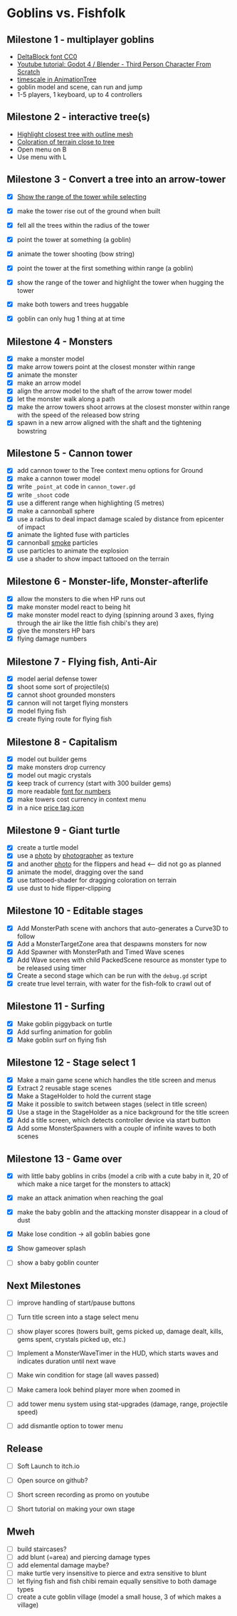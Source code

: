 # Goblins vs. Fishfolk

## Milestone 1 - multiplayer goblins

- [DeltaBlock font CC0](https://www.fontspace.com/delta-block-font-f108775)
- [Youtube tutorial: Godot 4 / Blender - Third Person Character From Scratch](https://youtu.be/VasHZZyPpYU?si=uVCYltNUYqa3C8hG)
- [timescale in AnimationTree](https://github.com/godotengine/godot-proposals/issues/463#issuecomment-585551999)
- goblin model and scene, can run and jump
- 1-5 players, 1 keyboard, up to 4 controllers

## Milestone 2 - interactive tree(s)

- [Highlight closest tree with outline mesh](https://www.reddit.com/r/godot/comments/16ulxqs/does_anybody_knows_how_this_3d_model_outline_is/)
- [Coloration of terrain close to tree](https://www.reddit.com/r/godot/comments/gok070/need_help_getting_world_coordinates_in_shader/)
- Open menu on B
- Use menu with L

## Milestone 3 - Convert a tree into an arrow-tower
- [x] [Show the range of the tower while selecting](https://godotshaders.com/shader/sdf-range-rings-3d/)
- [x] make the tower rise out of the ground when built
- [x] fell all the trees within the radius of the tower
- [x] point the tower at something (a goblin)
- [x] animate the tower shooting (bow string)
- [x] point the tower at the first something within range (a goblin)
- [x] show the range of the tower and highlight the tower when hugging the tower
- [x] make both towers and trees huggable
- [x] goblin can only hug 1 thing at at time


## Milestone 4 - Monsters
- [x] make a monster model
- [x] make arrow towers point at the closest monster within range
- [x] animate the monster
- [x] make an arrow model
- [x] align the arrow model to the shaft of the arrow tower model
- [x] let the monster walk along a path
- [x] make the arrow towers shoot arrows at the closest monster within range with the speed of the released bow string
- [x] spawn in a new arrow aligned with the shaft and the tightening bowstring

## Milestone 5 - Cannon tower
- [x] add cannon tower to the Tree context menu options for Ground
- [x] make a cannon tower model
- [x] write `_point_at` code in `cannon_tower.gd`
- [x] write `_shoot` code
- [x] use a different range when highlighting (5 metres)
- [x] make a cannonball sphere
- [x] use a radius to deal impact damage scaled by distance from epicenter of impact
- [x] animate the lighted fuse with particles
- [x] cannonball  [smoke](https://www.youtube.com/watch?v=jVdgmbn67G8) particles
- [x] use particles to animate the explosion
- [x] use a shader to show impact tattooed on the terrain

## Milestone 6 - Monster-life, Monster-afterlife

- [x] allow the monsters to die when HP runs out
- [x] make monster model react to being hit
- [x] make monster model react to dying (spinning around 3 axes, flying through the air like the little fish chibi's they are)
- [x] give the monsters HP bars
- [x] flying damage numbers

## Milestone 7 - Flying fish, Anti-Air

- [x] model aerial defense tower
- [x] shoot some sort of projectile(s)
- [x] cannot shoot grounded monsters
- [x] cannon will not target flying monsters
- [x] model flying fish
- [x] create flying route for flying fish

## Milestone 8 - Capitalism

- [x] model out builder gems
- [x] make monsters drop currency
- [x] model out magic crystals
- [x] keep track of currency (start with 300 builder gems)
- [x] more readable [font for numbers](https://www.fontspace.com/alpha-prota-font-f83519)
- [x] make towers cost currency in context menu
- [x] in a nice [price tag icon](https://svgsilh.com/image/151102.html)

## Milestone 9 - Giant turtle
- [x] create a turtle model
- [x] use a [photo](https://commons.wikimedia.org/wiki/Image:Chelonia_mydas_(green_sea_turtle)_(San_Salvador_Island,_Bahamas)_4_(16158070626).jpg?uselang=nl) by [photographer](https://www.flickr.com/people/47445767@N05) as texture
- [x] and another [photo](https://commons.wikimedia.org/wiki/File:Chelonia_mydas_176500422.jpg) for the flippers and head <-- did not go as planned
- [x] animate the model, dragging over the sand
- [x] use tattooed-shader for dragging coloration on terrain
- [x] use dust to hide flipper-clipping

## Milestone 10 - Editable stages
- [x] Add MonsterPath scene with anchors that auto-generates a Curve3D to follow
- [x] Add a MonsterTargetZone area that despawns monsters for now
- [x] Add Spawner with MonsterPath and Timed Wave scenes
- [x] Add Wave scenes with child PackedScene resource as monster type to be released using timer
- [x] Create a second stage which can be run with the `debug.gd` script
- [x] create true level terrain, with water for the fish-folk to crawl out of

## Milestone 11 - Surfing
- [x] Make goblin piggyback on turtle
- [x] Add surfing animation for goblin
- [x] Make goblin surf on flying fish

## Milestone 12 - Stage select 1
- [x] Make a main game scene which handles the title screen and menus
- [x] Extract 2 reusable stage scenes
- [x] Make a StageHolder to hold the current stage
- [x] Make it possible to switch between stages (select in title screen)
- [x] Use a stage in the StageHolder as a nice background for the title screen
- [x] Add a title screen, which detects controller device via start button
- [x] Add some MonsterSpawners with a couple of infinite waves to both scenes

## Milestone 13 - Game over
- [x] with little baby goblins in cribs (model a crib with a cute baby in it, 20 of which make a nice target for the monsters to attack)
- [x] make an attack animation when reaching the goal
- [x] make the baby goblin and the attacking monster disappear in a cloud of dust
- [x] Make lose condition -> all goblin babies gone
- [x] Show gameover splash
- [ ] show a baby goblin counter


## Next Milestones

- [ ] improve handling of start/pause buttons
- [ ] Turn title screen into a stage select menu
- [ ] show player scores (towers built, gems picked up, damage dealt, kills, gems spent, crystals picked up, etc.)

- [ ] Implement a MonsterWaveTimer in the HUD, which starts waves and indicates duration until next wave
- [ ] Make win condition for stage (all waves passed)
- [ ] Make camera look behind player more when zoomed in
- [ ] add tower menu system using stat-upgrades (damage, range, projectile speed)
- [ ] add dismantle option to tower menu

## Release

- [ ] Soft Launch to itch.io
- [ ] Open source on github?
- [ ] Short screen recording as promo on youtube
- [ ] Short tutorial on making your own stage
 

## Mweh
- [ ] build staircases?
- [ ] add blunt (=area) and piercing damage types
- [ ] add elemental damage maybe?
- [ ] make turtle very insensitive to pierce and extra sensitive to blunt
- [ ] let flying fish and fish chibi remain equally sensitive to both damage types
- [ ] create a cute goblin village (model a small house, 3 of which makes a village)
